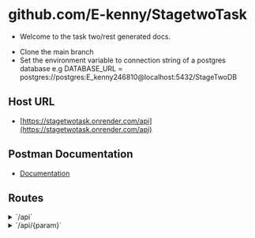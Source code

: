 # github.com/E-kenny/StagetwoTask
* Welcome to the task two/rest generated docs.

- Clone the main branch
- Set the environment variable to connection string of a postgres database e.g DATABASE_URL = postgres://postgres:E_kenny246810@localhost:5432/StageTwoDB

## Host URL
- [https://stagetwotask.onrender.com/api](https://stagetwotask.onrender.com/api)

## Postman Documentation
- [Documentation](https://documenter.getpostman.com/view/11374327/2s9YC32Zfu)


## Routes

<details>
<summary>`/api`</summary>

- [RequestID]()
- [RealIP]()
- [Logger]()
- [Recoverer]()
- **/api**
        - **/**
                - _GET_
                        - [Paginate]()
                        - [Listpersons]()
                - _POST_
                        - [Createperson]()

</details>
<details>
<summary>`/api/{param}`</summary>

- [RequestID]()
- [RealIP]()
- [Logger]()
- [Recoverer]()
- **/api**
        - **/{param}**
                - [PersonCtx]()
                - **/**
                        - _PUT_
                                - [Updateperson]()
                        - _DELETE_
                                - [Deleteperson]()
                        - _GET_
                                - [Getperson]()

</details>


